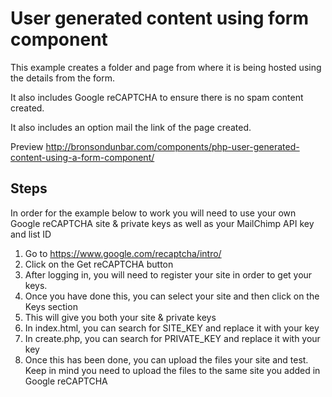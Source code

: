 # User generated content using form component

This example creates a folder and page from where it is being hosted using the details from the form.

It also includes Google reCAPTCHA to ensure there is no spam content created.

It also includes an option mail the link of the page created.

Preview http://bronsondunbar.com/components/php-user-generated-content-using-a-form-component/

## Steps

In order for the example below to work you will need to use your own Google reCAPTCHA site &amp; private keys as well as your MailChimp API key and list ID

1. Go to <a href="https://www.google.com/recaptcha/intro/">https://www.google.com/recaptcha/intro/</a>
2. Click on the Get reCAPTCHA button
3. After logging in, you will need to register your site in order to get your keys.
4. Once you have done this, you can select your site and then click on the Keys section
5. This will give you both your site &amp; private keys
6. In index.html, you can search for SITE_KEY and replace it with your key
7. In create.php, you can search for PRIVATE_KEY and replace it with your key
8. Once this has been done, you can upload the files your site and test. Keep in mind you need to upload the files to the same site you added in Google reCAPTCHA
